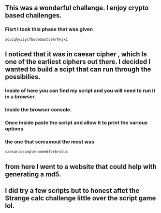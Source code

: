 ## This was a wonderful challenge. I enjoy crypto based challenges.

### Fisrt I took this phase that was given 
    squiqhyiiycfbudeduutvehrhkjki

## I noticed that it was in caesar cipher , which Is one of the earliest ciphers out there. I decided I wanted to build a scipt that can run through the possibilies.
### Inside of here you can find my script and you will need to run it in a browser. 
### Inside the browser console. 
### Once inside paste the script and allow it to print the various options
### the one that screamout  the most was 
    caesarissimplenoneedforbrutus

## from here I went to a  website that could help with generating a md5. 
## I did try a few scripts but to honest aftet the  Strange calc challenge little over the script game lol.
